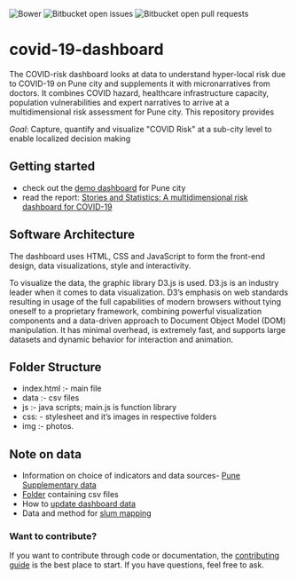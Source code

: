 ![Bower](https://img.shields.io/bower/l/html)
![Bitbucket open issues](https://img.shields.io/bitbucket/issues-raw/sanjanakrishnan/covid-19-dashboard)
![Bitbucket open pull requests](https://img.shields.io/bitbucket/pr-raw/sanjanakrishnan/covid-19-dashboard)


# covid-19-dashboard
The COVID-risk dashboard looks at data to understand hyper-local risk due to COVID-19 on Pune city and supplements it with micronarratives from doctors. It combines COVID hazard, healthcare infrastructure capacity, population vulnerabilities and expert narratives to arrive at a multidimensional risk assessment for Pune city.
This repository provides

*Goal*: Capture, quantify and visualize "COVID Risk" at a sub-city level to enable localized decision making


## Getting started
- check out the [demo dashboard](http://46.101.238.172/covid19-dashboard/#about) for Pune city
- read the report: [Stories and Statistics: A multidimensional risk dashboard for COVID-19](https://i-dair.org/wp-content/uploads/2020/09/2.-Pune-report_CPC-and-IDAIR-merged.pdf)


## Software Architecture
The dashboard uses HTML, CSS and JavaScript to form the front-end design, data visualizations, style and interactivity. 

To visualize the data, the graphic library D3.js is used. D3.js is an industry leader when it comes to data visualization. D3’s emphasis on web standards resulting in usage of the full capabilities of modern browsers without tying oneself to a proprietary framework, combining powerful visualization components and a data-driven approach to Document Object Model (DOM) manipulation. It has minimal overhead, is extremely fast, and supports large datasets and dynamic behavior for interaction and animation.


## Folder Structure 

- index.html :- main file 
- data :- csv files 
- js :- java scripts; main.js is function library 
- css: - stylesheet and it’s images in respective folders 
- img :- photos. 


## Note on data
- Information on choice of indicators and data sources- [Pune Supplementary data](https://github.com/sanjanakrishnan/covid-19-dashboard/blob/main/Pune_supplementary%20data.pdf)
- [Folder](https://github.com/sanjanakrishnan/covid-19-dashboard/tree/main/data) containing csv files
- How to [update dashboard data](https://github.com/sanjanakrishnan/covid-19-dashboard/blob/main/data-update.md)
- Data and method for [slum mapping](https://github.com/sanjanakrishnan/IDAIR-Risk-dashboard-data/blob/main/slum_mapping.md)


### Want to contribute?

If you want to contribute through code or documentation, the [contributing guide](https://github.com/sanjanakrishnan/covid-19-dashboard/blob/main/CONTRIBUTING.md) is the best place to start. If you have questions, feel free to ask.
